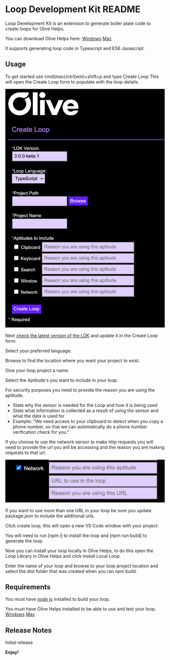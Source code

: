 # Loop Development Kit README

Loop Development Kit is an extension to generate boiler plate code to create loops for Olive Helps.

You can download Olive Helps here: [Windows](<https://olive.page.link/olive-helps-windows>) [Mac](<https://olive.page.link/olive-helps-mac>)

It supports generating loop code in Typescript and ES6 Javascript.

## Usage

To get started use cmd(mac)/ctrl(win)+shift+p and type Create Loop
This will open the Create Loop form to populate with the loop details.

![Create Loop Form](images/createLoopUi.png)

Next [check the latest version of the LDK](<https://github.com/open-olive/loop-development-kit>) and update it in the Create Loop form.

Select your preferred language.

Browse to find the location where you want your project to exist.

Give your loop project a name.

Select the Aptitude's you want to include in your loop.

For security purposes you need to provide the reason you are using the aptitude.

- State why the sensor is needed for the Loop and how it is being used
- State what information is collected as a result of using the sensor and what the data is used for
- Example: “We need access to your clipboard to detect when you copy a phone number, so that we can automatically do a phone number verification check for you.”

If you choose to use the network sensor to make http requests you will need to provide the url you will be accessing and the reason you are making requests to that url.

![Network Details](images/networkDetails.png)

If you want to use more than one URL in your loop be sure you update package.json to include the additional urls.

Click create loop, this will open a new VS Code window with your project.

You will need to run [npm i] to install the loop and [npm run build] to generate the loop.

Now you can install your loop locally in Olive Helps, to do this open the Loop Library in Olive Helps and click Install Local Loop.

Enter the name of your loop and browse to your loop project location and select the dist folder that was created when you ran npm build.

## Requirements

You must have [node js](<https://nodejs.org/en/download/>) installed to build your loop.

You must have Olive Helps installed to be able to use and test your loop. [Windows](<https://olive.page.link/olive-helps-windows>) [Mac](<https://olive.page.link/olive-helps-mac>)

## Release Notes

Initial release

**Enjoy!**
